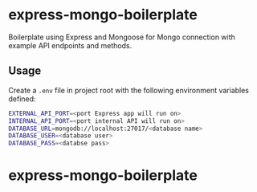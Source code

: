 # express-mongo-boilerplate

Boilerplate using Express and Mongoose for Mongo connection with example API endpoints and methods.

## Usage

Create a `.env` file in project root with the following environment variables defined:

```bash
EXTERNAL_API_PORT=<port Express app will run on>
INTERNAL_API_PORT=<port internal API will run on>
DATABASE_URL=mongodb://localhost:27017/<database name>
DATABASE_USER=<database user>
DATABASE_PASS=<databse pass>
```

# express-mongo-boilerplate
